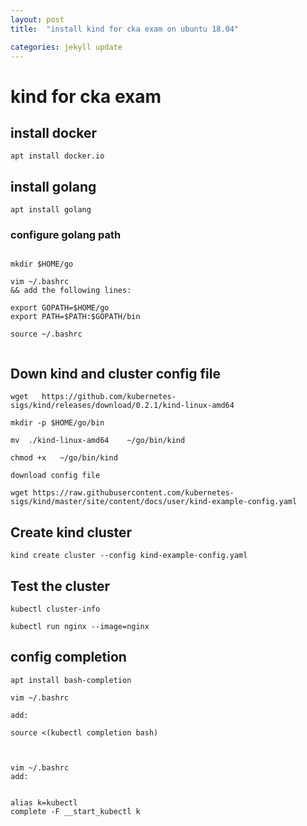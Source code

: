 ```yaml
---
layout: post
title:  "install kind for cka exam on ubuntu 18.04"

categories: jekyll update
---
```


# kind for cka exam

## install docker

```
apt install docker.io
```


## install golang

```
apt install golang
```

### configure golang path

```

mkdir $HOME/go

vim ~/.bashrc
&& add the following lines:

export GOPATH=$HOME/go
export PATH=$PATH:$GOPATH/bin

source ~/.bashrc


```
##  Down kind and cluster config file


```
wget   https://github.com/kubernetes-sigs/kind/releases/download/0.2.1/kind-linux-amd64

mkdir -p $HOME/go/bin

mv  ./kind-linux-amd64    ~/go/bin/kind

chmod +x   ~/go/bin/kind

```

```
download config file

wget https://raw.githubusercontent.com/kubernetes-sigs/kind/master/site/content/docs/user/kind-example-config.yaml
```

## Create kind cluster 


```
kind create cluster --config kind-example-config.yaml
```

## Test the cluster 


```
kubectl cluster-info 
```


```
kubectl run nginx --image=nginx 
```

## config completion


```
apt install bash-completion
```

```
vim ~/.bashrc

add:

source <(kubectl completion bash)


```


```

vim ~/.bashrc
add:


alias k=kubectl
complete -F __start_kubectl k
```

